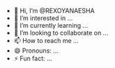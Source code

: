 - 👋 Hi, I’m @REXOYANAESHA
- 👀 I’m interested in ...
- 🌱 I’m currently learning ...
- 💞️ I’m looking to collaborate on ...
- 📫 How to reach me ...
- 😄 Pronouns: ...
- ⚡ Fun fact: ...

<!---
REXOYANAESHA/REXOYANAESHA is a ✨ special ✨ repository because its `README.md` (this file) appears on your GitHub profile.
You can click the Preview link to take a look at your changes.
--->

